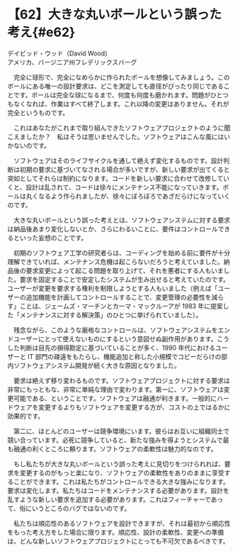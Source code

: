 # 【62】大きな丸いボールという誤った考え{#e62}

<div class="author">デイビッド・ウッド（David Wood）</div>
<div class="author_address">アメリカ、バージニア州フレデリックスバーグ</div>

　完全に球形で、完全になめらかに作られたボールを想像してみましょう。このボールにある唯一の設計要求は、どこを測定しても直径がぴったり同じであることです。ボールは完全な球になるまで、何度も何度も磨かれます。問題がひとつもなくなれば、作業はすべて終了します。これ以降の変更はありません。それが完全というものです。

　これはあなたがこれまで取り組んできたソフトウェアプロジェクトのように聞こえましたか？　私はそうは思いませんでした。ソフトウェアはこんな風にはいかないのです。

　ソフトウェアはそのライフサイクルを通して絶えず変化するものです。設計判断は初期の要求に基づいてなされる場合が多いですが、新しい要求が出てくると突如としてそれらは制約になります。コードを新しい要求に合わせて改修していくと、設計は乱されて、コードは徐々にメンテナンス不能になっていきます。ボールは丸くなるよう作られましたが、徐々にぼろぼろであざだらけになっていくのです。

　大きな丸いボールという誤った考えとは、ソフトウェアシステムに対する要求は納品後あまり変化しないとか、さらにわるいことに、要件はコントロールできるといった妄想のことです。

　初期のソフトウェア工学の研究者らは、コーディングを始める前に要件が十分理解できていれば、メンテナンス危機は起こらないだろうと考えていました。納品後の要求変更によって起こる問題を取り上げて、それを悪者にする人もいました。要求を固定することで安定したシステムが生み出せると考えていたのです。ユーザーが変更を要求する権利を制限しようとする人もいました（例えば「ユーザーの追加機能を計画してコントロールすることで、変更管理の必要性を減らす」ことは、ジェームズ・マーチンとカーマ・マックルーアが 1983 年に提案した「メンテナンスに対する解決策」のひとつに挙げられていました）。

　残念ながら、このような厳格なコントロールは、ソフトウェアシステムをエンドユーザーにとって使えないものにするという意図せぬ副作用があります。こうした判断は目先の損得勘定に基づいていることが多く、1990 年代におけるユーザーと IT 部門の疎遠をもたらし、機能追加と称した小規模でコピーだらけの部内ソフトウェアシステム開発が続く大きな原因となりました。

　要求は絶えず移り変わるものです。ソフトウェアプロジェクトに対する要求は非常にもっともな、非常に単純な理由で変わります。第一に、ソフトウェアは変更可能である、ということです。ソフトウェアは融通が利きます。一般的にハードウェアを変更するよりもソフトウェアを変更する方が、コストの上ではるかに効果的です。

　第二に、ほとんどのユーザーは競争環境にいます。彼らはお互いに組織同士で競い合っています。必死に競争していると、新たな強みを得ようとシステムで最も融通の利くところに頼ります。ソフトウェアの柔軟性は魅力的なのです。

　もし私たちが大きな丸いボールという誤った考えに見切りをつけられれば、要求を変更するのがもっと楽になり、ソフトウェアの柔軟性をありのままに享受することができます。これは私たちがコントロールできる大きな強みになります。要求は変化します。私たちはコードをメンテナンスする必要があります。設計を乱すような新しい要求を追加する必要があります。これはフィーチャーであって、俗にいうところのバグではないのです。

　私たちは順応性のあるソフトウェアを設計できますが、それは最初から順応性をもった考え方をした場合に限ります。順応性、設計の柔軟性、変更への準備は、どんな新しいソフトウェアプロジェクトにとっても不可欠であるべきです。
